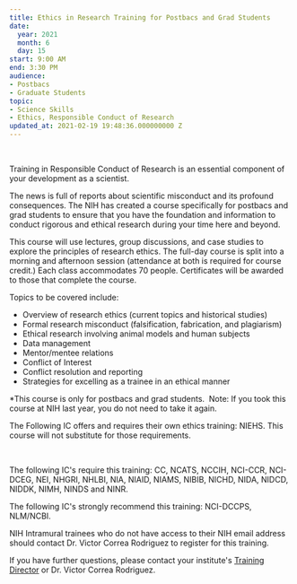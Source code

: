 ```yaml
---
title: Ethics in Research Training for Postbacs and Grad Students
date:
  year: 2021
  month: 6
  day: 15
start: 9:00 AM
end: 3:30 PM
audience:
- Postbacs
- Graduate Students
topic:
- Science Skills
- Ethics, Responsible Conduct of Research
updated_at: 2021-02-19 19:48:36.000000000 Z
---
```

 

Training in Responsible Conduct of Research is an essential component of
your development as a scientist.

The news is full of reports about scientific misconduct and its profound
consequences. The NIH has created a course specifically for postbacs and
grad students to ensure that you have the foundation and information to
conduct rigorous and ethical research during your time here and beyond.

This course will use lectures, group discussions, and case studies to
explore the principles of research ethics. The full-day course is split
into a morning and afternoon session (attendance at both is required for
course credit.) Each class accommodates 70 people. Certificates will be
awarded to those that complete the course.

Topics to be covered include:

* Overview of research ethics (current topics and historical studies)
* Formal research misconduct (falsification, fabrication, and
  plagiarism)
* Ethical research involving animal models and human subjects
* Data management
* Mentor/mentee relations
* Conflict of Interest
* Conflict resolution and reporting
* Strategies for excelling as a trainee in an ethical manner

\*This course is only for postbacs and grad students.  Note: If you took
this course at NIH last year, you do not need to take it again.

The Following IC offers and requires their own ethics
training: NIEHS. This course will not substitute for those requirements.

 

The following IC\'s require this training: CC, NCATS, NCCIH, NCI-CCR,
NCI-DCEG, NEI, NHGRI, NHLBI, NIA, NIAID, NIAMS, NIBIB, NICHD, NIDA,
NIDCD, NIDDK, NIMH, NINDS and NINR.  

The following IC\'s strongly recommend this training: NCI-DCCPS,
NLM/NCBI. 

NIH Intramural trainees who do not have access to their NIH email
address should contact <a>Dr. Victor Correa Rodriguez</a> to register
for this training.

If you have further questions, please contact your
institute\'s [Training Director][1] or <a>Dr. Victor Correa
Rodriguez</a>.



[1]: https://www.training.nih.gov/ic_contacts
